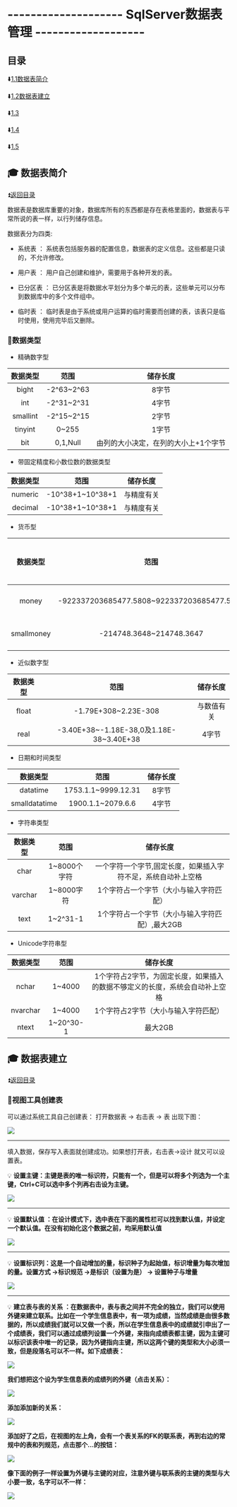 # -------------------- SqlServer数据表管理 ------------------- #

<p id="title"></p>

## 目录 ##

:arrow_down:<a href="#a1">1.1数据表简介</a>

:arrow_down:<a href="#a2">1.2数据表建立</a>

:arrow_down:<a href="#a3">1.3</a>

:arrow_down:<a href="#a4">1.4</a>

:arrow_down:<a href="#a5">1.5</a>

<p id="a1"></p>

## :mortar_board: 数据表简介 ##

:arrow_double_up:<a href = "#title">返回目录</a>

数据表是数据库重要的对象，数据库所有的东西都是存在表格里面的，数据表与平常所说的表一样，以行列储存信息。

数据表分为四类:

  * 系统表 ： 系统表包括服务器的配置信息，数据表的定义信息。这些都是只读的，不允许修改。
  
  * 用户表 ： 用户自己创建和维护，需要用于各种开发的表。
  
  * 已分区表 ： 已分区表是将数据水平划分为多个单元的表，这些单元可以分布到数据库中的多个文件组中。
  
  * 临时表 ： 临时表是由于系统或用户运算的临时需要而创建的表，该表只是临时使用，使用完毕后又删除。
  
### :orange_book:数据类型 ###

* 精确数字型

|数据类型|范围|储存长度|
|:--:|:---:|:-------:|
|bight|-2^63~2^63|8字节|
|int|-2^31~2^31|4字节|
|smallint|-2^15~2^15|2字节|
|tinyint|0~255|1字节|
|bit|0,1,Null|由列的大小决定，在列的大小上+1个字节|

 * 带固定精度和小数位数的数据类型
 
|数据类型|范围|储存长度|
|:--:|:---:|:-------:|
|numeric|-10^38+1~10^38+1|与精度有关|
|decimal|-10^38+1~10^38+1|与精度有关|

 * 货币型
 
 |数据类型|范围|储存长度|
 |:--:|:---:|:-------:|
 |money|-922337203685477.5808~922337203685477.5807|8字节|
 |smallmoney|-214748.3648~214748.3647|4字节|
 
  * 近似数字型
  
  |数据类型|范围|储存长度|
  |:--:|:---:|:-------:|
  |float|-1.79E+308~2.23E-308|与数值有关|
  |real|-3.40E+38~-1.18E-38,0及1.18E-38~3.40E+38|4字节|
  
  * 日期和时间类型
  
  |数据类型|范围|储存长度|
  |:--:|:---:|:-------:|
  |datatime|1753.1.1~9999.12.31|8字节|
  |smalldatatime|1900.1.1~2079.6.6|4字节|
  
  * 字符串类型
  
  |数据类型|范围|储存长度|
  |:--:|:---:|:-------:|
  |char|1~8000个字符|一个字符一个字节,固定长度，如果插入字符不足，系统自动补上空格|
  |varchar|1~8000字符|1个字符占一个字节（大小与输入字符匹配）|
  |text|1~2^31-1|1个字符占一个字节（大小与输入字符匹配）,最大2GB|
  
  * Unicode字符串型
  
  |数据类型|范围|储存长度|
  |:--:|:---:|:-------:|
  |nchar|1~4000|1个字符占2字节，为固定长度，如果插入的数据不够定义的长度，系统会自动补上空格|
  |nvarchar|1~4000|1个字符占2字节（大小与输入字符匹配）|
  |ntext|1~20^30-1|最大2GB|
 
 <p id="a2"></p>

## :mortar_board: 数据表建立 ##

:arrow_double_up:<a href = "#title">返回目录</a>

 ### :orange_book:视图工具创建表 ###
 
 可以通过系统工具自己创建表： 打开数据表 -> 右击表 -> 表  出现下图：
 
 ![](https://github.com/Lumnca/StudySqlServer/blob/master/Image/a3.png)
 
 ****
 填入数据，保存写入表面就创建成功。如果想打开表，右击表->设计 就又可以设置表。
 
 :bulb: **设置主键：主键是表的唯一标识符，只能有一个，但是可以将多个列选为一个主键，Ctrl+C可以选中多个列再右击设为主键。**
 
 ![](https://github.com/Lumnca/StudySqlServer/blob/master/Image/a5.png)
 
 ****
 
 :bulb:   **设置默认值 ：在设计模式下，选中表在下面的属性栏可以找到默认值，并设定一个默认值。在没有初始化这个数据之前，均采用默认值**
 
  ![](https://github.com/Lumnca/StudySqlServer/blob/master/Image/a6.png)
  
   ****
 
 :bulb: **设置标识列：这是一个自动增加的量，标识种子为起始值，标识增量为每次增加的量。设置方式 ->标识规范 ->是标识（设置为是） -> 设置种子与增量**
 
  ![](https://github.com/Lumnca/StudySqlServer/blob/master/Image/a7.png)
  
   ****
 
 :bulb: **建立表与表的关系 ：在数据表中，表与表之间并不完全的独立，我们可以使用外键来建立联系。比如在一个学生信息表中，有一项为成绩，当然成绩是由很多数据的，所以成绩我们就可以又做一个表，所以在学生信息表中的成绩就引申出了一个成绩表，我们可以通过成绩列设置一个外键，来指向成绩表都主键，因为主键可以标识该表中唯一的记录，因为外键指向主键，所以这两个键的类型和大小必须一致，但是段落名可以不一样。如下成绩表：**
 
  ![](https://github.com/Lumnca/StudySqlServer/blob/master/Image/a12.png)
 
 
**我们想把这个设为学生信息表的成绩列的外键（点击关系）：**

![](https://github.com/Lumnca/StudySqlServer/blob/master/Image/a8.png)
 
 **添加添加新的关系：**
 
![](https://github.com/Lumnca/StudySqlServer/blob/master/Image/a9.png)

**添加好了之后，在视图的左上角，会有一个表关系的FK的联系表，再到右边的常规中的表和列规范，点击那个...的按钮：**
 
 ![](https://github.com/Lumnca/StudySqlServer/blob/master/Image/a10.png)
 
 **像下面的例子一样设置为外键与主键的对应，注意外键与联系表的主键的类型与大小要一致，名字可以不一样：**
 
 ![](https://github.com/Lumnca/StudySqlServer/blob/master/Image/a11.png)
